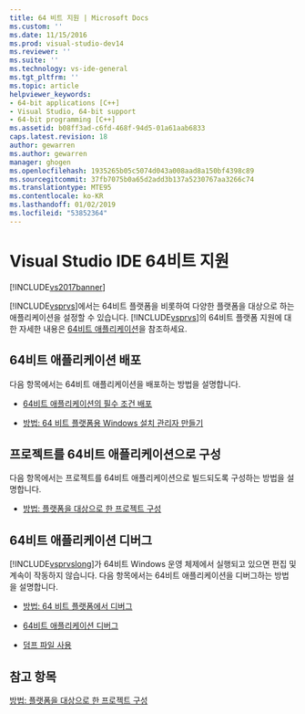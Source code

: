 ```yaml
---
title: 64 비트 지원 | Microsoft Docs
ms.custom: ''
ms.date: 11/15/2016
ms.prod: visual-studio-dev14
ms.reviewer: ''
ms.suite: ''
ms.technology: vs-ide-general
ms.tgt_pltfrm: ''
ms.topic: article
helpviewer_keywords:
- 64-bit applications [C++]
- Visual Studio, 64-bit support
- 64-bit programming [C++]
ms.assetid: b08ff3ad-c6fd-468f-94d5-01a61aab6833
caps.latest.revision: 18
author: gewarren
ms.author: gewarren
manager: ghogen
ms.openlocfilehash: 1935265b05c5074d043a008aad8a150bf4398c89
ms.sourcegitcommit: 37fb7075b0a65d2add3b137a5230767aa3266c74
ms.translationtype: MTE95
ms.contentlocale: ko-KR
ms.lasthandoff: 01/02/2019
ms.locfileid: "53852364"
---
```

# <a name="visual-studio-ide-64-bit-support"></a>Visual Studio IDE 64비트 지원
[!INCLUDE[vs2017banner](../includes/vs2017banner.md)]

[!INCLUDE[vsprvs](../includes/vsprvs-md.md)]에서는 64비트 플랫폼을 비롯하여 다양한 플랫폼을 대상으로 하는 애플리케이션을 설정할 수 있습니다. [!INCLUDE[vsprvs](../includes/vsprvs-md.md)]의 64비트 플랫폼 지원에 대한 자세한 내용은 [64비트 애플리케이션](http://msdn.microsoft.com/library/fd4026bc-2c3d-4b27-86dc-ec5e96018181)을 참조하세요.

## <a name="deploying-a-64-bit-application"></a>64비트 애플리케이션 배포
 다음 항목에서는 64비트 애플리케이션을 배포하는 방법을 설명합니다.

-   [64비트 애플리케이션의 필수 조건 배포](../deployment/deploying-prerequisites-for-64-bit-applications.md)

-   [방법: 64 비트 플랫폼용 Windows 설치 관리자 만들기](http://msdn.microsoft.com/en-us/232bfc64-f99a-4cc6-9806-ba70bb9a09ff)

## <a name="configuring-projects-as-64-bit-applications"></a>프로젝트를 64비트 애플리케이션으로 구성
 다음 항목에서는 프로젝트를 64비트 애플리케이션으로 빌드되도록 구성하는 방법을 설명합니다.

-   [방법: 플랫폼을 대상으로 한 프로젝트 구성](../ide/how-to-configure-projects-to-target-platforms.md)

## <a name="debugging-a-64-bit-application"></a>64비트 애플리케이션 디버그
 [!INCLUDE[vsprvslong](../includes/vsprvslong-md.md)]가 64비트 Windows 운영 체제에서 실행되고 있으면 편집 및 계속이 작동하지 않습니다. 다음 항목에서는 64비트 애플리케이션을 디버그하는 방법을 설명합니다.

-   [방법: 64 비트 플랫폼에서 디버그](http://msdn.microsoft.com/en-us/27495e23-a624-46fb-996f-043d0a816dd5)

-   [64비트 애플리케이션 디버그](../debugger/debug-64-bit-applications.md)

-   [덤프 파일 사용](../debugger/using-dump-files.md)

## <a name="see-also"></a>참고 항목
 [방법: 플랫폼을 대상으로 한 프로젝트 구성](../ide/how-to-configure-projects-to-target-platforms.md)
